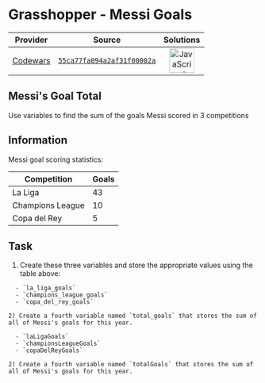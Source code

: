[_metadata_:generated]: - "true"

# Grasshopper - Messi Goals

<!-- INFO TABLE BEGIN -->

| Provider                                        | Source                                                                               | Solutions                                                                                                                                                    |
| :---------------------------------------------: | :----------------------------------------------------------------------------------: | :----------------------------------------------------------------------------------------------------------------------------------------------------------: |
| [Codewars](../../../docs/providers/Codewars.md) | [`55ca77fa094a2af31f00002a`](https://www.codewars.com/kata/55ca77fa094a2af31f00002a) | [<img src="https://res.cloudinary.com/rascaltwo/image/upload/v1631924076/javascript_ehszr7.svg" alt="JavaScript" title="JavaScript" width="50" />](solve.js) |

<!-- INFO TABLE END -->

## Messi's Goal Total

Use variables to find the sum of the goals Messi scored in 3 competitions

## Information

Messi goal scoring statistics:

Competition | Goals
-----|------
La Liga | 43
Champions League | 10
Copa del Rey | 5

## Task

1) Create these three variables and store the appropriate values using the table above:

~~~if:python,ruby,rust,prolog
  - `la_liga_goals`  
  - `champions_league_goals`
  - `copa_del_rey_goals`

2) Create a fourth variable named `total_goals` that stores the sum of all of Messi's goals for this year.
~~~

~~~if:javascript,coffeescript,csharp,swift,java
  - `laLigaGoals`  
  - `championsLeagueGoals`
  - `copaDelReyGoals`
  
2) Create a fourth variable named `totalGoals` that stores the sum of all of Messi's goals for this year.
~~~  


